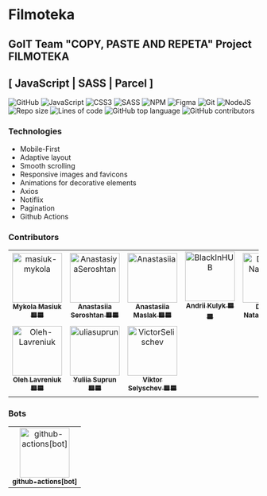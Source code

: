 # Filmoteka

## GoIT Team "COPY, PASTE AND REPETA" Project FILMOTEKA

## [ JavaScript | SASS | Parcel ]

![GitHub](https://img.shields.io/badge/github-%23121011.svg?style=for-the-badge&logo=github&logoColor=white)
![JavaScript](https://img.shields.io/badge/javascript-%23323330.svg?style=for-the-badge&logo=javascript&logoColor=%23F7DF1E)
![CSS3](https://img.shields.io/badge/css3-%231572B6.svg?style=for-the-badge&logo=css3&logoColor=white)
![SASS](https://img.shields.io/badge/SASS-hotpink.svg?style=for-the-badge&logo=SASS&logoColor=white)
![NPM](https://img.shields.io/badge/NPM-%23000000.svg?style=for-the-badge&logo=npm&logoColor=white)
![Figma](https://img.shields.io/badge/figma-%23F24E1E.svg?style=for-the-badge&logo=figma&logoColor=white)
![Git](https://img.shields.io/badge/git-%23F05033.svg?style=for-the-badge&logo=git&logoColor=white)
![NodeJS](https://img.shields.io/badge/node.js-6DA55F?style=for-the-badge&logo=node.js&logoColor=white)
![Repo size](https://img.shields.io/github/repo-size/masiuk-mykola/team-project-filmoteka?style=flat-square)
![Lines of code](https://img.shields.io/tokei/lines/github/masiuk-mykola/team-project-filmoteka?style=flat-square&color=orange)
![GitHub top language](https://img.shields.io/github/languages/top/masiuk-mykola/team-project-filmoteka?style=flat-square)
![GitHub contributors](https://img.shields.io/github/contributors/masiuk-mykola/team-project-filmoteka?style=flat-square)

### Technologies

- Mobile-First
- Adaptive layout
- Smooth scrolling
- Responsive images and favicons
- Animations for decorative elements
- Axios
- Notiflix
- Pagination
- Github Actions

### Contributors

<!-- markdownlint-disable -->
<!-- readme: contributors,ImgBotApp/- -start -->
<table>
<tr>
    <td align="center">
        <a href="https://github.com/masiuk-mykola">
            <img src="https://avatars.githubusercontent.com/u/50314811?v=4" width="100;" alt="masiuk-mykola"/>
            <br />
            <sub><b>Mykola Masiuk 🟨🟦</b></sub>
        </a>
    </td>
    <td align="center">
        <a href="https://github.com/AnastasiyaSeroshtan">
            <img src="https://avatars.githubusercontent.com/u/97408274?v=4" width="100;" alt="AnastasiyaSeroshtan"/>
            <br />
            <sub><b>Anastasiia Seroshtan 🟨🟦</b></sub>
        </a>
    </td>
    <td align="center">
        <a href="https://github.com/AnastasiiaKim1996">
            <img src="https://avatars.githubusercontent.com/u/96750008?v=4" width="100;" alt="Anastasiia"/>
            <br />
            <sub><b>Anastasiia Maslak 🟨🟦</b></sub>
        </a>
    </td>
    <td align="center">
        <a href="https://github.com/BlackInHUB">
            <img src="https://avatars.githubusercontent.com/u/96769199?v=4" width="100;" alt="BlackInHUB"/>
            <br />
            <sub><b>Andrii Kulyk 🟨🟦</b></sub>
        </a>
    </td>
    <td align="center">
        <a href="https://github.com/Dmitry-Natalchuk">
            <img src="https://avatars.githubusercontent.com/u/95769351?v=4" width="100;" alt="Dmitry-Natalchuk"/>
            <br />
            <sub><b>Dmytro Natalchuk 🟨🟦</b></sub>
        </a>
    </td>
    <td align="center">
        <a href="https://github.com/Maryna-Korbet">
            <img src="https://avatars.githubusercontent.com/u/97749149?v=4" width="100;" alt="Maryna-Korbet"/>
            <br />
            <sub><b>Maryna Korbet 🟨🟦</b></sub>
        </a>
    </td></tr>
<tr>
    <td align="center">
        <a href="https://github.com/Oleh-Lavreniuk">
            <img src="https://avatars.githubusercontent.com/u/98620588?v=4" width="100;" alt="Oleh-Lavreniuk"/>
            <br />
            <sub><b>Oleh Lavreniuk 🟨🟦</b></sub>
        </a>
    </td>
    <td align="center">
        <a href="https://github.com/uliasuprun">
            <img src="https://avatars.githubusercontent.com/u/95654729?v=4" width="100;" alt="uliasuprun"/>
            <br />
            <sub><b>Yuliia Suprun 🟨🟦</b></sub>
        </a>
    </td>
    <td align="center">
        <a href="https://github.com/VictorSelischev">
            <img src="https://avatars.githubusercontent.com/u/95778687?v=4" width="100;" alt="VictorSelischev"/>
            <br />
            <sub><b>Viktor Selyschev 🟨🟦</b></sub>
        </a>
    </td></tr>
</table>
<!-- readme: contributors,ImgBotApp/- -end -->

### Bots

<!-- readme: bots -start -->
<table>
<tr>
    <td align="center">
        <a href="https://github.com/github-actions[bot]">
            <img src="https://avatars.githubusercontent.com/in/15368?v=4" width="100;" alt="github-actions[bot]"/>
            <br />
            <sub><b>github-actions[bot]</b></sub>
        </a>
    </td>
    </tr>
</table>
<!-- readme: bots,ImgBotApp -end -->
<!-- markdownlint-restore -->
